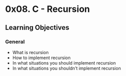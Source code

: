 # 0x08. C - Recursion
## Learning Objectives
### General
- What is recursion
- How to implement recursion
- In what situations you should implement recursion
- In what situations you shouldn’t implement recursion

